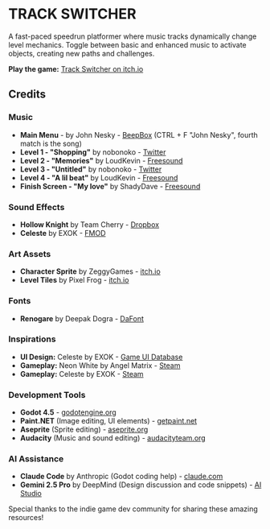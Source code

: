 # TRACK SWITCHER

A fast-paced speedrun platformer where music tracks dynamically change level mechanics. Toggle between basic and enhanced music to activate objects, creating new paths and challenges.

**Play the game:** [Track Switcher on itch.io](https://0xmoonlight.itch.io/track-switcher)

## Credits

### Music
- **Main Menu** - by John Nesky - [BeepBox](https://twitter-archive.beepbox.co) (CTRL + F "John Nesky", fourth match is the song)
- **Level 1 - "Shopping"** by nobonoko - [Twitter](https://nitter.net/nobonoko/status/1603388141204799488)
- **Level 2 - "Memories"** by LoudKevin - [Freesound](https://freesound.org/people/LoudKevin/sounds/827112/)
- **Level 3 - "Untitled"** by nobonoko - [Twitter](https://nitter.net/nobonoko/status/1447656577016770572)
- **Level 4 - "A lil beat"** by LoudKevin - [Freesound](https://freesound.org/people/LoudKevin/sounds/826047/)
- **Finish Screen - "My love"** by ShadyDave - [Freesound](https://freesound.org/people/ShadyDave/sounds/325611/)

### Sound Effects
- **Hollow Knight** by Team Cherry - [Dropbox](https://www.dropbox.com/scl/fo/mm3x18p8wqkewb7ezshye/AJutnYm09fil6iiqhSogp7k?dl=0&e=1&rlkey=pgekxzquqgselmlc56mf8l8uv)
- **Celeste** by EXOK - [FMOD](https://www.fmod.com/download#learningresources)

### Art Assets
- **Character Sprite** by ZeggyGames - [itch.io](https://zegley.itch.io/2d-platformermetroidvania-asset-pack)
- **Level Tiles** by Pixel Frog - [itch.io](https://pixelfrog-assets.itch.io/pixel-adventure-1)

### Fonts
- **Renogare** by Deepak Dogra - [DaFont](https://www.dafont.com/renogare.font)

### Inspirations
- **UI Design:** Celeste by EXOK - [Game UI Database](https://www.gameuidatabase.com/gameData.php?id=53)
- **Gameplay:** Neon White by Angel Matrix - [Steam](https://store.steampowered.com/app/1533420/Neon_White/)
- **Gameplay:** Celeste by EXOK - [Steam](https://store.steampowered.com/app/504230/Celeste/)

### Development Tools
- **Godot 4.5** - [godotengine.org](https://godotengine.org/releases/4.5/)
- **Paint.NET** (Image editing, UI elements) - [getpaint.net](https://www.getpaint.net/)
- **Aseprite** (Sprite editing) - [aseprite.org](https://www.aseprite.org/)
- **Audacity** (Music and sound editing) - [audacityteam.org](https://www.audacityteam.org/)

### AI Assistance
- **Claude Code** by Anthropic (Godot coding help) - [claude.com](https://claude.com/product/claude-code)
- **Gemini 2.5 Pro** by DeepMind (Design discussion and code snippets) - [AI Studio](https://aistudio.google.com/)

Special thanks to the indie game dev community for sharing these amazing resources!